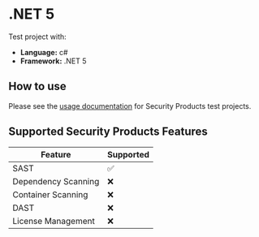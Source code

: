 # .NET 5

Test project with:

* **Language:** c#
* **Framework:** .NET 5

## How to use

Please see the [usage documentation](https://gitlab.com/gitlab-org/security-products/tests/common#how-to-use-a-test-project) for Security Products test projects.

## Supported Security Products Features

| Feature             | Supported          |
|---------------------|--------------------|
| SAST                | :white_check_mark: |
| Dependency Scanning | :x:                |
| Container Scanning  | :x:                |
| DAST                | :x:                |
| License Management  | :x:                |
